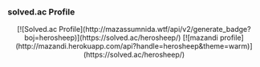 <!-- ### Hi there 👋 -->
### solved.ac Profile
<div align=center>
<!-- ![mazandi profile](http://mazandi.herokuapp.com/api?handle={handle}&theme=dark) -->
[![Solved.ac Profile](http://mazassumnida.wtf/api/v2/generate_badge?boj=herosheep)](https://solved.ac/herosheep/)
[![mazandi profile](http://mazandi.herokuapp.com/api?handle=herosheep&theme=warm)](https://solved.ac/herosheep/)
</div>
<!--
**ovisL/ovisL** is a ✨ _special_ ✨ repository because its `README.md` (this file) appears on your GitHub profile.

Here are some ideas to get you started:

- 🔭 I’m currently working on ...
- 🌱 I’m currently learning ...
- 👯 I’m looking to collaborate on ...
- 🤔 I’m looking for help with ...
- 💬 Ask me about ...
- 📫 How to reach me: ...
- 😄 Pronouns: ...
- ⚡ Fun fact: ...
-->
